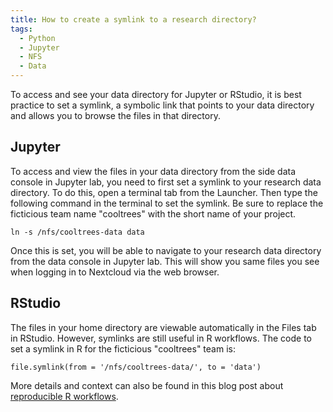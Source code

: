 ```yaml
---
title: How to create a symlink to a research directory?
tags:
  - Python
  - Jupyter
  - NFS
  - Data
---
```


To access and see your data directory for Jupyter or RStudio, it is best practice to set a symlink, a symbolic link that points to your data directory and allows you to browse the files in that directory.   

## Jupyter

To access and view the files in your data directory from the side data console in Jupyter lab, you need to first set a symlink to your research data directory.  To do this, open a terminal tab from the Launcher. Then type the following command in the terminal to set the symlink.  Be sure to replace the ficticious team name "cooltrees" with the short name of your project.  

```
ln -s /nfs/cooltrees-data data
```
Once this is set, you will be able to navigate to your research data directory from the data console in Jupyter lab.  This will show you same files you see when logging in to Nextcloud via the web browser. 

## RStudio

The files in your home directory are viewable automatically in the Files tab in RStudio.  However, symlinks are still useful in R workflows.  The code to set a symlink in R for the ficticious "cooltrees" team is: 

```
file.symlink(from = '/nfs/cooltrees-data/', to = 'data')
```

More details and context can also be found in this blog post about [reproducible R workflows](https://cyberhelp.sesync.org/blog/reproducible-r-workflow.html).  


